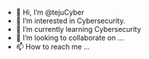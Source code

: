 - 👋 Hi, I’m @tejuCyber
- 👀 I’m interested in Cybersecurity.
- 🌱 I’m currently learning Cybersecurity
- 💞️ I’m looking to collaborate on ...
- 📫 How to reach me ...



